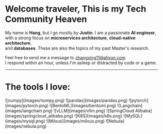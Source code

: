 <p align="center">
  <h1> Welcome traveler, This is my Tech Community Heaven</h1>
</p>

My name is **Hang**, but I go mostly by **Justin**. I am a passionate **AI engineer**,  with a strong focus on **microservices architecture**, **cloud-native architecture**,  
and **databases**. These are also the topics of my past Master's research.  

Feel free to send me a message to [zhangxing11@aliyun.com](mailto:zhangxing11@aliyun.com)  
I respond within an hour, unless I'm asleep or distracted by code or a game.

---

<p align="center">
  <h1>The tools I love:</h1>
</p>
![numpy](images/numpy.png)  
![pandas](images/pandas.png)  
![pytorch](images/pytorch.png)  
![BentoML](images/bentoml.png)  
![Langchain](images/langchain.png)  
![vLLM](images/vllm.png)  
![SpringCloud Alibaba](images/springcloud_alibaba.png)  
![K8S](images/k8s.png)  
![MySQL](images/mysql.png)  
![Milvus](images/milvus.png)  
![Nebula](images/nebula.png)
